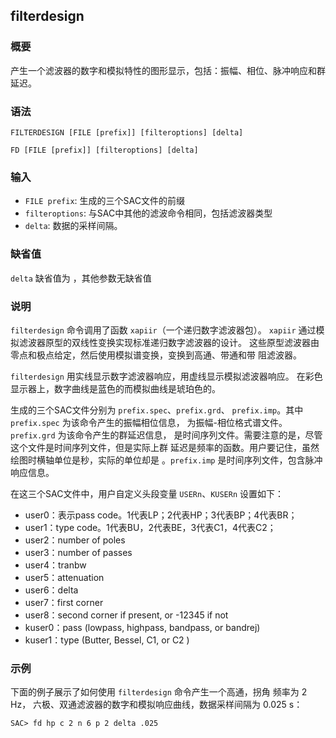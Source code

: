 ## filterdesign

### 概要

产生一个滤波器的数字和模拟特性的图形显示，包括：振幅、相位、脉冲响应和群延迟。

### 语法

``` {.bash}
FILTERDESIGN [FILE [prefix]] [filteroptions] [delta]
```
``` {.bash}
FD [FILE [prefix]] [filteroptions] [delta]
```

### 输入

- `FILE prefix`: 生成的三个SAC文件的前缀
- `filteroptions`: 与SAC中其他的滤波命令相同，包括滤波器类型
- `delta`: 数据的采样间隔。

### 缺省值

`delta` 缺省值为 ，其他参数无缺省值

### 说明

`filterdesign` 命令调用了函数 `xapiir`（一个递归数字滤波器包）。
`xapiir` 通过模拟滤波器原型的双线性变换实现标准递归数字滤波器的设计。
这些原型滤波器由零点和极点给定，然后使用模拟谱变换，变换到高通、带通和带
阻滤波器。

`filterdesign` 用实线显示数字滤波器响应，用虚线显示模拟滤波器响应。
在彩色显示器上，数字曲线是蓝色的而模拟曲线是琥珀色的。

生成的三个SAC文件分别为 `prefix.spec`、`prefix.grd`、 `prefix.imp`。其中
`prefix.spec` 为该命令产生的振幅相位信息，
为振幅-相位格式谱文件。`prefix.grd` 为该命令产生的群延迟信息，
是时间序列文件。需要注意的是，尽管这个文件是时间序列文件，但是实际上群
延迟是频率的函数。用户要记住，虽然绘图时横轴单位是秒，实际的单位却是
。`prefix.imp` 是时间序列文件，包含脉冲响应信息。

在这三个SAC文件中，用户自定义头段变量 `USERn`、`KUSERn` 设置如下：

-   user0：表示pass code。1代表LP；2代表HP；3代表BP；4代表BR；
-   user1：type code。1代表BU，2代表BE，3代表C1，4代表C2；
-   user2：number of poles
-   user3：number of passes
-   user4：tranbw
-   user5：attenuation
-   user6：delta
-   user7：first corner
-   user8：second corner if present, or -12345 if not
-   kuser0：pass (lowpass, highpass, bandpass, or bandrej)
-   kuser1：type (Butter, Bessel, C1, or C2 )

### 示例

下面的例子展示了如何使用 `filterdesign` 命令产生一个高通，拐角 频率为 2 Hz，
六极、双通滤波器的数字和模拟响应曲线，数据采样间隔为 0.025 s：

``` {.bash}
SAC> fd hp c 2 n 6 p 2 delta .025
```

